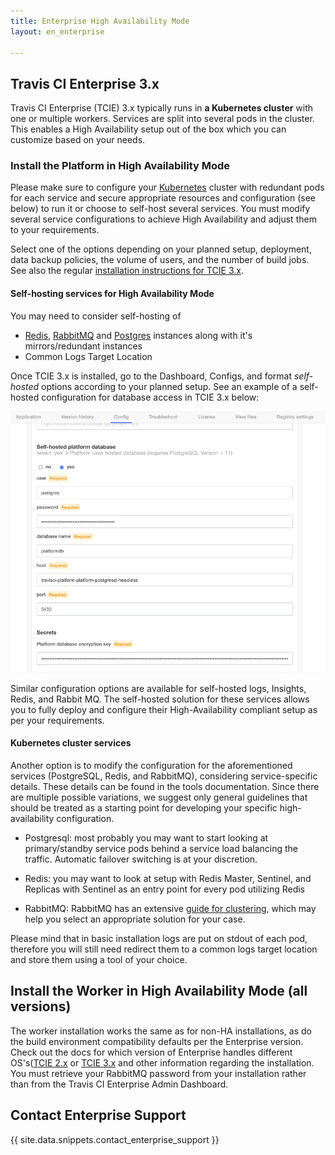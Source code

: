 ```yaml
---
title: Enterprise High Availability Mode
layout: en_enterprise

---
```


## Travis CI Enterprise 3.x

Travis CI Enterprise (TCIE) 3.x typically runs in **a Kubernetes cluster** with one or multiple workers. Services are split into several pods in the cluster. This enables a High Availability setup out of the box which you can customize based on your needs.

### Install the Platform in High Availability Mode

Please make sure to configure your [Kubernetes](https://kubernetes.io/) cluster with redundant pods for each service and secure appropriate resources and configuration (see below) to run it or choose to self-host several services. You must modify several service configurations to achieve High Availability and adjust them to your requirements.

Select one of the options depending on your planned setup, deployment, data backup policies, the volume of users, and the number of build jobs. See also the regular [installation instructions for TCIE 3.x](/user/enterprise/tcie-3.x-setting-up-travis-ci-enterprise/#1-setting-up-enterprise-platform).

#### Self-hosting services for High Availability Mode

You may need to consider self-hosting of

* [Redis](https://redis.io/), [RabbitMQ](https://www.rabbitmq.com/) and [Postgres](https://www.postgresql.org/) instances along with it's mirrors/redundant instances
* Common Logs Target Location

Once TCIE 3.x is installed, go to the Dashboard, Configs, and format *self-hosted* options according to your planned setup. See an example of a self-hosted configuration for database access in TCIE 3.x below:

![Self-hosted config example](/images/tcie-3.x-self-hosted-db.png)

Similar configuration options are available for self-hosted logs, Insights, Redis, and Rabbit MQ. The self-hosted solution for these services allows you to fully deploy and configure their High-Availability compliant setup as per your requirements.

#### Kubernetes cluster services

Another option is to modify the configuration for the aforementioned services (PostgreSQL, Redis, and RabbitMQ), considering service-specific details. These details can be found in the tools documentation. Since there are multiple possible variations, we suggest only general guidelines that should be treated as a starting point for developing your specific high-availability configuration.

* Postgresql: most probably you may want to start looking at primary/standby service pods behind a service load balancing the traffic. Automatic failover switching is at your discretion.

* Redis: you may want to look at setup with Redis Master, Sentinel, and Replicas with Sentinel as an entry point for every pod utilizing Redis

* RabbitMQ: RabbitMQ has an extensive [guide for clustering](https://www.rabbitmq.com/clustering.html), which may help you select an appropriate solution for your case.

Please mind that in basic installation logs are put on stdout of each pod, therefore you will still need redirect them to a common logs target location and store them using a tool of your choice.



## Install the Worker in High Availability Mode (all versions)

The worker installation works the same as for non-HA installations, as do the build environment compatibility defaults per the Enterprise version. Check out the docs for which version of Enterprise handles different OS's([TCIE 2.x](/user/enterprise/setting-up-travis-ci-enterprise/#2-setting-up-the-enterprise-worker-virtual-machine) or [TCIE 3.x](/user/enterprise/tcie-3.x-setting-up-travis-ci-enterprise/#2-setting-up-the-enterprise-worker-virtual-machine) and other information regarding the installation. You must retrieve your RabbitMQ password from your installation rather than from the Travis CI Enterprise Admin Dashboard.

## Contact Enterprise Support

{{ site.data.snippets.contact_enterprise_support }}
